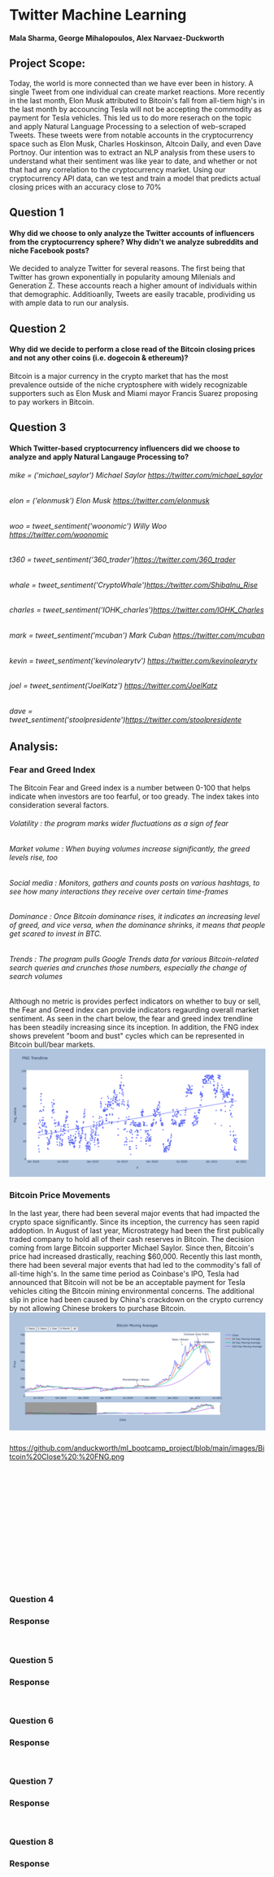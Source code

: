 # Twitter Machine Learning
#### Mala Sharma, George Mihalopoulos, Alex Narvaez-Duckworth

## Project Scope: 
Today, the world is more connected than we have ever been in history. A single Tweet from one individual can create market reactions. More recently in the last month, Elon Musk attributed to Bitcoin's fall from all-tiem high's in the last month by accouncing Tesla will not be accepting the commodity as payment for Tesla vehicles. This led us to do more reserach on the topic and apply Natural Language Processing to a selection of web-scraped Tweets. These tweets were from notable accounts in the cryptocurrency space such as Elon Musk, Charles Hoskinson, Altcoin Daily, and even Dave Portnoy. Our intention was to extract an NLP analysis from these users to understand what their sentiment was like year to date, and whether or not that had any correlation to the cryptocurrency market. Using our cryptocurrency API data, can we test and train a model that predicts actual closing prices with an accuracy close to 70%

## Question 1 
#### Why did we choose to only analyze the Twitter accounts of influencers from the cryptocurrency sphere? Why didn't we analyze subreddits and niche Facebook posts? 
We decided to analyze Twitter for several reasons. The first being that Twitter has grown exponentially in popularity amoung Milenials and Generation Z. These accounts reach a higher amount of individuals within that demographic. Additioanlly, Tweets are easily tracable, prodividing us with ample data to run our analysis. 

## Question 2 
#### Why did we decide to perform a close read of the Bitcoin closing prices and not any other coins (i.e. dogecoin & ethereum)?
Bitcoin is a major currency in the crypto market that has the most prevalence outside of the niche cryptosphere with widely recognizable supporters such as Elon Musk and Miami mayor Francis Suarez proposing to pay workers in Bitcoin. 

## Question 3
#### Which Twitter-based cryptocurrency influencers did we choose to analyze and apply Natural Langauge Processing to?
###### mike = ('michael_saylor') Michael Saylor https://twitter.com/michael_saylor
###### elon = ('elonmusk') Elon Musk https://twitter.com/elonmusk
###### woo = tweet_sentiment('woonomic') Willy Woo https://twitter.com/woonomic
###### t360 = tweet_sentiment('360_trader')https://twitter.com/360_trader
###### whale = tweet_sentiment('CryptoWhale')https://twitter.com/ShibaInu_Rise
###### charles = tweet_sentiment('IOHK_charles')https://twitter.com/IOHK_Charles
###### mark = tweet_sentiment('mcuban') Mark Cuban https://twitter.com/mcuban
###### kevin = tweet_sentiment('kevinolearytv') https://twitter.com/kevinolearytv
###### joel = tweet_sentiment('JoelKatz') https://twitter.com/JoelKatz
###### dave = tweet_sentiment('stoolpresidente')https://twitter.com/stoolpresidente

## Analysis: 
### Fear and Greed Index 
The Bitcoin Fear and Greed index is a number between 0-100 that helps indicate when investors are too fearful, or too gready. The index takes into consideration several factors. 

###### Volatility : the program marks wider fluctuations as a sign of fear
###### Market volume : When buying volumes increase significantly, the greed levels rise, too
###### Social media : Monitors, gathers and counts posts on various hashtags, to see how many interactions they receive over certain time-frames
###### Dominance : Once Bitcoin dominance rises, it indicates an increasing level of greed, and vice versa, when the dominance shrinks, it means that people get scared to invest in BTC. 
###### Trends : The program pulls Google Trends data for various Bitcoin-related search queries and crunches those numbers, especially the change of search volumes 

Although no metric is provides perfect indicators on whether to buy or sell, the Fear and Greed index can provide indicators regaurding overall market sentiment. As seen in the chart below, the fear and greed index trendline has been steadily increasing since its inception. In addition, the FNG index shows prevelent "boom and bust" cycles which can be represented in Bitcoin bull/bear markets. 
![FNG Trendline](/images/FNG%20Trendline.png)

### Bitcoin Price Movements
In the last year, there had been several major events that had impacted the crypto space significantly. Since its inception, the currency has seen rapid addoption. In August of last year, Microstrategy had been the first publically traded company to hold all of their cash reserves in Bitcoin. The decision coming from large Bitcoin supporter Michael Saylor. Since then, Bitcoin's price had increased drastically, reaching $60,000. Recently this last month, there had been several major events that had led to the commodity's fall of all-time high's. In the same time period as Coinbase's IPO, Tesla had announced that Bitcoin will not be be an acceptable payment for Tesla vehicles citing the Bitcoin mining environmental concerns. The additional slip in price had been caused by China's crackdown on the crypto currency by not allowing Chinese brokers to purchase Bitcoin. 
![Bitcoin Price](/images/Bitcoin%20Price%20Chart.png)


### 

https://github.com/anduckworth/ml_bootcamp_project/blob/main/images/Bitcoin%20Close%20:%20FNG.png
![]()<br>
###
![]()<br>
###
![]()<br>
###
![]()<br>
### 
![]()<br>
###
![]()<br>
###
![]()<br>
### 
### Question 4<br>

### Response <br>
![]()<br>
### Question 5<br>


### Response <br>
![]()<br>
### Question 6<br>


### Response <br>
![]()<br>
### Question 7<br>


### Response <br>
![]()<br>
### Question 8<br>

### Response <br>
![]()<br>
